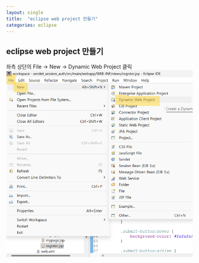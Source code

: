 ```yaml
---
layout: single
title:  "eclipse web project 만들기"
categories: eclipse
---
```


## eclipse web project 만들기

좌측 상단의 File -> New -> Dynamic Web Project 클릭
<img src="img\스크린샷 2024-07-15 115943.png" alt="">


